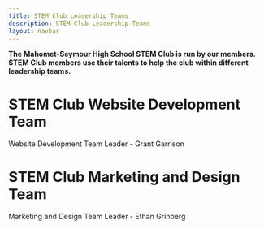 ```yaml
---
title: STEM Club Leadership Teams
description: STEM Club Leadership Teams
layout: navbar
---
```


**The Mahomet-Seymour High School STEM Club is run by our members. 
STEM Club members use their talents to help the club within different leadership teams.**

# **STEM Club Website Development Team**                     
Website Development Team Leader - Grant Garrison                      

# **STEM Club Marketing and Design Team**                       
Marketing and Design Team Leader - Ethan Grinberg          

